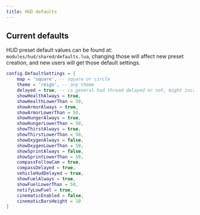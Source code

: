 ```yaml
---
title: HUD defaults
---
```

## Current defaults
HUD preset default values can be found at: `modules/hud/shared/defaults.lua`, changing those will affect new preset creation, and new users will get those default settings.

```lua
config.DefaultSettings = {
    map = 'square', -- square or circle
    theme = 'reign', -- any theme
    delayed = true, -- is general hud thread delayed or not, might increase FPS for low end users
    showHealthAlways = true,
    showHealthLowerThan = 50,
    showArmorAlways = true,
    showArmorLowerThan = 50,
    showHungerAlways = true,
    showHungerLowerThan = 50,
    showThirstAlways = true,
    showThirstLowerThan = 50,
    showOxygenAlways = false,
    showOxygenLowerThan = 50,
    showSprintAlways = false,
    showSprintLowerThan = 50,
    compassFollowCam = true,
    compassDelayed = true,
    vehicleHudDelayed = true,
    showFuelAlways = true,
    showFuelLowerThan = 50,
    notifyLowFuel = true,
    cinematicEnabled = false,
    cinematicBarsHeight = 10
}

```

